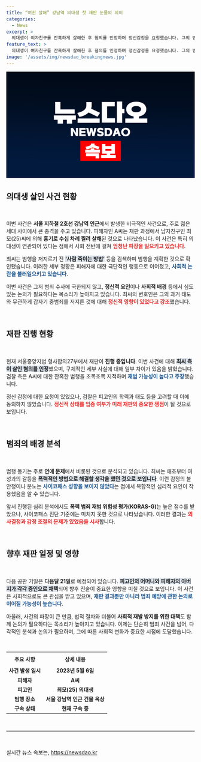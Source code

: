 ```yaml
---
title: “여친 살해” 강남역 의대생 첫 재판 눈물의 의미
categories:
  - News
excerpt: >
  의대생이 여자친구를 잔혹하게 살해한 후 혐의를 인정하며 정신감정을 요청했습니다. 그의 범행 과정, 변호인의 주장과 재판부의 반응이 긴박한 논란을 불러일으키고 있습니다. 궁금증을 유발하는 이 사건의 전말은?
feature_text: >
  의대생이 여자친구를 잔혹하게 살해한 후 혐의를 인정하며 정신감정을 요청했습니다. 그의 범행 과정, 변호인의 주장과 재판부의 반응이 긴박한 논란을 불러일으키고 있습니다. 궁금증을 유발하는 이 사건의 전말은?
image: '/assets/img/newsdao_breakingnews.jpg'
---
```


<p><img src="/assets/img/newsdao_breakingnews.jpg" alt="bookingtag 속보" /></p>

<h2 data-ke-size="size26">의대생 살인 사건 현황</h2>

<p data-ke-size="size16">&nbsp;</p>

<p>이번 사건은 <b>서울 지하철 2호선 강남역 인근</b>에서 발생한 비극적인 사건으로, 주로 젊은 세대 사이에서 큰 충격을 주고 있습니다. 피해자인 A씨는 재판 과정에서 남자친구인 최모(25)씨에 의해 <b>흉기로 수십 차례 찔려 살해</b>된 것으로 나타났습니다. 이 사건은 특히 의대생이 연관되어 있다는 점에서 사회 전반에 걸쳐 <b><span style="color: #ee2323;">엄청난 파장을 일으키고 있습니다</span></b>. </p>

<p>최씨는 범행을 저지르기 전 <b><span style="background-color: #21538527;">‘사람 죽이는 방법’</span></b> 등을 검색하며 범행을 계획한 것으로 확인됐습니다. 이러한 세부 정황은 피해자에 대한 극단적인 행동으로 이어졌고, <b><span style="color: #1a5490;">사회적 논란을 불러일으키고 있습니다</span></b>. </p>

<p>이번 사건은 그저 범죄 수사에 국한되지 않고, <b>정신적 요인</b>이나 <b>사회적 배경</b> 등에서 심도 있는 논의가 필요하다는 목소리가 높아지고 있습니다. 최씨의 변호인은 그의 과거 태도와 무관하게 갑자기 중범죄를 저지른 것에 대해 <b><span style="color: #ee2323;">정신적 영향이 있었다고 강조</span></b>했습니다.</p>

<p data-ke-size="size16">&nbsp;</p>

<h2 data-ke-size="size26">재판 진행 현황</h2>

<p data-ke-size="size16">&nbsp;</p>

<p>현재 서울중앙지법 형사합의27부에서 재판이 <b>진행 중입니다</b>. 이번 사건에 대해 <b><span style="background-color: #21538527;">최씨 측이 살인 혐의를 인정</span></b>했으며, 구체적인 세부 사실에 대해 일부 차이가 있음을 밝혔습니다. 검찰 측은 A씨에 대한 잔혹한 범행을 조목조목 지적하며 <b><span style="color: #1a5490;">재범 가능성이 높다고 주장</span></b>했습니다. </p>

<p>정신 감정에 대한 요청이 있었으나, 검찰은 피고인의 학력과 태도 등을 고려할 때 이에 동의하지 않았습니다. <b><span style="color: #ee2323;">정신적 상태를 입증 여부가 미래 재판의 중요한 쟁점</span></b>이 될 것으로 보입니다.</p>

<p data-ke-size="size16">&nbsp;</p>

<h2 data-ke-size="size26">범죄의 배경 분석</h2>

<p data-ke-size="size16">&nbsp;</p>

<p>범행 동기는 주로 <b>연애 문제</b>에서 비롯된 것으로 분석되고 있습니다. 최씨는 애초부터 여성과의 갈등을 <b><span style="background-color: #21538527;">폭력적인 방법으로 해결할 생각을 했던 것으로 보입니다</span></b>. 이런 감정의 불안정이나 분노는 <b><span style="color: #1a5490;">사이코패스 성향을 보이지 않았다</span></b>는 점에서 복합적인 심리적 요인이 작용했음을 알 수 있습니다.</p>

<p>앞서 진행된 심리 분석에서도 <b>폭력 범죄 재범 위험성 평가(KORAS-G)</b>는 높은 점수를 받았으나, 사이코패스 진단 기준에는 미치지 못한 것으로 나타났습니다. 이러한 결과는 <b><span style="color: #ee2323;">의사결정과 감정 조절의 문제가 있었음을 시사</span></b>합니다.</p>

<p data-ke-size="size16">&nbsp;</p>

<h2 data-ke-size="size26">향후 재판 일정 및 영향</h2>

<p data-ke-size="size16">&nbsp;</p>

<p>다음 공판 기일은 <b>다음달 21일</b>로 예정되어 있습니다. <b><span style="background-color: #21538527;">피고인의 어머니와 피해자의 아버지가 각각 증인으로 채택</span></b>되어 향후 진술이 중요한 영향을 미칠 것으로 보입니다. 이 사건은 사회적으로도 큰 관심을 받고 있으며, <b><span style="color: #1a5490;">재판 결과뿐만 아니라 범죄 예방에 관한 논의로 이어질 가능성이 높습니다</span></b>.</p>

<p>아울러, 사건의 파장이 큰 만큼, 법적 절차와 더불어 <b>사회적 재발 방지를 위한 대책</b>도 함께 논의가 필요하다는 목소리가 높아지고 있습니다. 이제는 단순히 범죄 사건을 넘어, 다각적인 분석과 논의가 필요하며, 그에 따른 사회적 변화가 중요한 시점에 도달했습니다.</p>

<p data-ke-size="size16">&nbsp;</p>

<table style="width: 100%; border-collapse: collapse;">
  <tr>
    <th style="text-align: center; height: 30px;">주요 사항</th>
    <th style="text-align: center; height: 30px;">상세 내용</th>
  </tr>
  <tr>
    <td style="text-align: center; height: 17px;"><b>사건 발생 일시</b></td>
    <td style="text-align: center; height: 17px;"><b>2023년 5월 6일</b></td>
  </tr>
  <tr>
    <td style="text-align: center; height: 17px;"><b>피해자</b></td>
    <td style="text-align: center; height: 17px;"><b>A씨</b></td>
  </tr>
  <tr>
    <td style="text-align: center; height: 17px;"><b>피고인</b></td>
    <td style="text-align: center; height: 17px;"><b>최모(25) 의대생</b></td>
  </tr>
  <tr>
    <td style="text-align: center; height: 17px;"><b>범행 장소</b></td>
    <td style="text-align: center; height: 17px;"><b>서울 강남역 인근 건물 옥상</b></td>
  </tr>
  <tr>
    <td style="text-align: center; height: 17px;"><b>구속 상태</b></td>
    <td style="text-align: center; height: 17px;"><b>현재 구속 중</b></td>
  </tr>
</table>

<p data-ke-size="size16">&nbsp;</p>

<hr style="border-top: 1px solid #000;">

<p data-ke-size="size16">&nbsp;</p>
실시간 뉴스 속보는, <a href="https://newsdao.kr" rel="dofollow">https://newsdao.kr</a>


